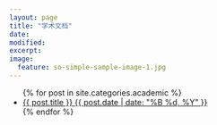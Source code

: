 ```yaml
---
layout: page
title: "学术文档"
date: 
modified:
excerpt:
image: 
  feature: so-simple-sample-image-1.jpg
---
```


<ul class="post-list">
{% for post in site.categories.academic %} 
  <li><article><a href="{{ site.url }}{{ post.url }}">{{ post.title }} <span class="entry-date"><time datetime="{{ post.date | date_to_xmlschema }}">{{ post.date | date: "%B %d, %Y" }}</time></span></a></article></li>
{% endfor %}
</ul>